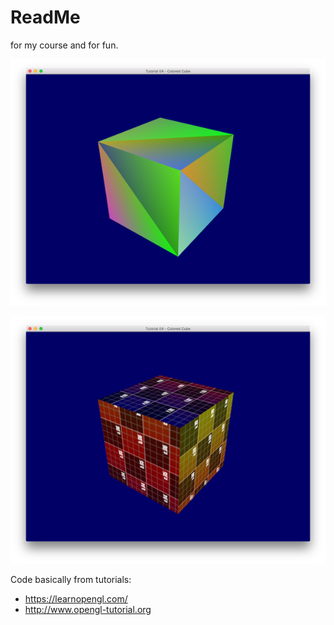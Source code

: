 # ReadMe

for my course and for fun.


![](https://github.com/KrisYu/OpenGL_code/blob/master/04_hello_texture/colored_cube/cube.png?raw=true)




![](https://github.com/KrisYu/OpenGL_code/blob/master/04_hello_texture/texture_cube/texture_cube.png?raw=true)



Code basically from tutorials:

- <https://learnopengl.com/>
- <http://www.opengl-tutorial.org>

